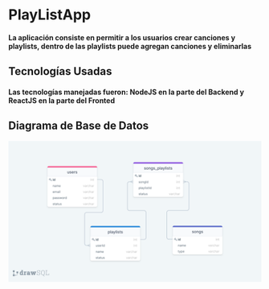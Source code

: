 # PlayListApp

#### La aplicación consiste en permitir a los usuarios crear canciones y playlists, dentro de las playlists puede agregan canciones y eliminarlas

## Tecnologías Usadas

#### Las tecnologías manejadas fueron: NodeJS en la parte del Backend y ReactJS en la parte del Fronted 

## Diagrama de Base de Datos

![Diagrama](https://github.com/manfon10/PlayListApp/blob/main/client/src/assets/diagrama.png)
